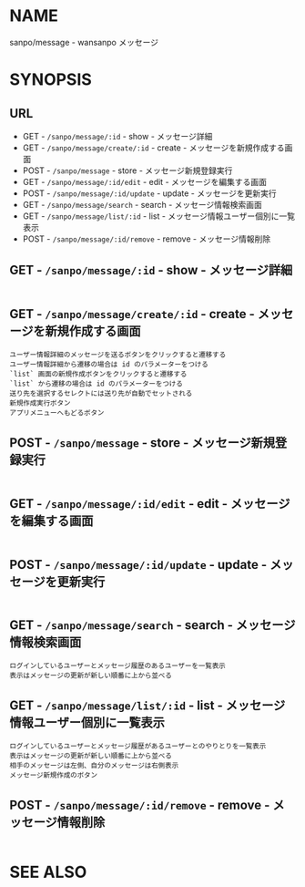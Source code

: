 # NAME

sanpo/message - wansanpo メッセージ

# SYNOPSIS

## URL

- GET - `/sanpo/message/:id` - show - メッセージ詳細
- GET - `/sanpo/message/create/:id` - create - メッセージを新規作成する画面
- POST - `/sanpo/message` - store - メッセージ新規登録実行
- GET - `/sanpo/message/:id/edit` - edit - メッセージを編集する画面
- POST - `/sanpo/message/:id/update` - update - メッセージを更新実行
- GET - `/sanpo/message/search` - search - メッセージ情報検索画面
- GET - `/sanpo/message/list/:id` - list - メッセージ情報ユーザー個別に一覧表示
- POST - `/sanpo/message/:id/remove` - remove - メッセージ情報削除

## GET - `/sanpo/message/:id` - show - メッセージ詳細

```
```

## GET - `/sanpo/message/create/:id` - create - メッセージを新規作成する画面

```
ユーザー情報詳細のメッセージを送るボタンをクリックすると遷移する
ユーザー情報詳細から遷移の場合は id のパラメーターをつける
`list` 画面の新規作成ボタンをクリックすると遷移する
`list` から遷移の場合は id のパラメーターをつける
送り先を選択するセレクトには送り先が自動でセットされる
新規作成実行ボタン
アプリメニューへもどるボタン
```

## POST - `/sanpo/message` - store - メッセージ新規登録実行

```
```

## GET - `/sanpo/message/:id/edit` - edit - メッセージを編集する画面

```
```

## POST - `/sanpo/message/:id/update` - update - メッセージを更新実行

```
```

## GET - `/sanpo/message/search` - search - メッセージ情報検索画面

```
ログインしているユーザーとメッセージ履歴のあるユーザーを一覧表示
表示はメッセージの更新が新しい順番に上から並べる
```

## GET - `/sanpo/message/list/:id` - list - メッセージ情報ユーザー個別に一覧表示

```
ログインしているユーザーとメッセージ履歴があるユーザーとのやりとりを一覧表示
表示はメッセージの更新が新しい順番に上から並べる
相手のメッセージは左側、自分のメッセージは右側表示
メッセージ新規作成のボタン
```

## POST - `/sanpo/message/:id/remove` - remove - メッセージ情報削除

```
```


# SEE ALSO

